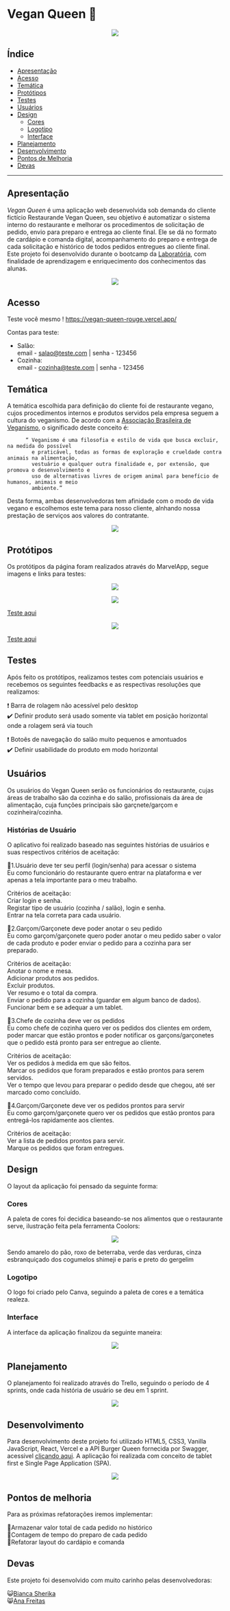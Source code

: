 # Vegan Queen :hamburger:

<p align="center">
  <img src="./src/img/LogoVector.png" />
</p>

## Índice

- [Apresentação](#apresentação)
- [Acesso](#acesso)
- [Temática](#temática)
- [Protótipos](#protótipos)
- [Testes](#testes)
- [Usuários](#usuários)
- [Design](#design)
   * [Cores](#cores)
   * [Logotipo](#logotipo)
   * [Interface](#interface)
- [Planejamento](#planejamento)
- [Desenvolvimento](#desenvolvimento)
- [Pontos de Melhoria](#pontos-de-melhoria)
- [Devas](#devas)

---

## Apresentação

*Vegan Queen* é uma aplicação web desenvolvida sob demanda do cliente fictício Restaurande Vegan Queen, seu objetivo é automatizar o sistema interno do restaurante e melhorar os procedimentos de solicitação de pedido, envio para preparo e entrega ao cliente final. Ele se dá no formato de cardápio e comanda digital, acompanhamento do preparo e entrega de cada solicitação e histórico de todos pedidos entregues ao cliente final. Este projeto foi desenvolvido durante o bootcamp da [Laboratória](https://www.laboratoria.la/br), com finalidade de aprendizagem e enriquecimento dos conhecimentos das alunas.

<p align="center">
  <img src="./src/img/Readme/burger.gif"/>
</p>

## Acesso 

Teste você mesmo ! 
https://vegan-queen-rouge.vercel.app/

Contas para teste:</br>
- Salão: </br>
email - salao@teste.com   |   senha - 123456 </br>
- Cozinha: </br>
email - cozinha@teste.com   |   senha - 123456


## Temática

A temática escolhida para definição do cliente foi de restaurante vegano, cujos procedimentos internos e produtos servidos pela empresa seguem a cultura do veganismo. De acordo com a [Associação Brasileira de Veganismo](https://veganismo.org.br/), o significado deste conceito é:

          “ Veganismo é uma filosofia e estilo de vida que busca excluir, na medida do possível
            e praticável, todas as formas de exploração e crueldade contra animais na alimentação,
            vestuário e qualquer outra finalidade e, por extensão, que promova o desenvolvimento e
            uso de alternativas livres de origem animal para benefício de humanos, animais e meio 
            ambiente.”

Desta forma, ambas desenvolvedoras tem afinidade com o modo de vida vegano e escolhemos este tema para nosso cliente, alnhando nossa prestação de serviços aos valores do contratante.

<p align="center">
  <img src="./src/img/Readme/gifvegan.gif"/>
</p>

## Protótipos

Os protótipos da página foram realizados através do MarvelApp, segue imagens e links para testes:

<p align="center">
  <img src="./src/img/Readme/prototipologin.png"/>
</p>
<p align="center">
  <img src="./src/img/Readme/prototiporegistro.png"/>
</p>

[Teste aqui](https://marvelapp.com/prototype/fg13c84/screen/76693657)

<p align="center">
  <img src="./src/img/Readme/prototipohall.png"/>
</p>

[Teste aqui](https://marvelapp.com/prototype/fg13c84/screen/76905175)

## Testes

Após feito os protótipos, realizamos testes com potenciais usuários e recebemos os seguintes feedbacks e as respectivas resoluções que realizamos:

:heavy_exclamation_mark: Barra de rolagem não acessível pelo desktop </br>
:heavy_check_mark: Definir produto será usado somente via tablet em posição horizontal onde a rolagem será via touch

:heavy_exclamation_mark: Botoẽs de navegação do salão muito pequenos e amontuados </br>
:heavy_check_mark: Definir usabilidade do produto em modo horizontal

## Usuários

Os usuários do Vegan Queen serão os funcionários do restaurante, cujas áreas de trabalho são da cozinha e do salão, profissionais da área de alimentação, cuja funções principais são garçnete/garçom e cozinheira/cozinha.

### Histórias de Usuário

O aplicativo foi realizado baseado nas seguintes histórias de usuários e suas respectivos critérios de aceitação:

:dancers:1.Usuário deve ter seu perfil (login/senha) para acessar o sistema </br>
Eu como funcionário do restaurante quero entrar na plataforma e ver apenas a tela importante para o meu trabalho.</br>

Critérios de aceitação:</br>
Criar login e senha.</br>
Registar tipo de usuário (cozinha / salão), login e senha.</br>
Entrar na tela correta para cada usuário.

:dancers:2.Garçom/Garçonete deve poder anotar o seu pedido</br>
Eu como garçom/garçonete quero poder anotar o meu pedido saber o valor de cada produto e poder enviar o pedido para a cozinha para ser preparado.</br>

Critérios de aceitação:</br>
Anotar o nome e mesa.</br>
Adicionar produtos aos pedidos.</br>
Excluir produtos.</br>
Ver resumo e o total da compra.</br>
Enviar o pedido para a cozinha (guardar em algum banco de dados).</br>
Funcionar bem e se adequar a um tablet.</br>

:dancers:3.Chefe de cozinha deve ver os pedidos</br>
Eu como chefe de cozinha quero ver os pedidos dos clientes em ordem, poder marcar que estão prontos e poder notificar os garçons/garçonetes que o pedido está pronto para ser entregue ao cliente.</br>

Critérios de aceitação:</br>
Ver os pedidos à medida em que são feitos.</br>
Marcar os pedidos que foram preparados e estão prontos para serem servidos.</br>
Ver o tempo que levou para preparar o pedido desde que chegou, até ser marcado como concluído.</br>

:dancers:4.Garçom/Garçonete deve ver os pedidos prontos para servir</br>
Eu como garçom/garçonete quero ver os pedidos que estão prontos para entregá-los rapidamente aos clientes.</br>

Critérios de aceitação:</br>
Ver a lista de pedidos prontos para servir.</br>
Marque os pedidos que foram entregues.</br>

## Design 

O layout da aplicação foi pensado da seguinte forma:

### Cores

A paleta de cores foi decidica baseando-se nos alimentos que o restaurante serve, ilustração feita pela ferramenta Coolors:

<p align="center">
  <img src="./src/img/Readme/paleta.png"/>
</p>

Sendo amarelo do pão, roxo de beterraba, verde das verduras, cinza esbranquiçado dos cogumelos shimeji e paris e preto do gergelim

### Logotipo

O logo foi criado pelo Canva, seguindo a paleta de cores e a temática realeza.

### Interface

A interface da aplicação finalizou da seguinte maneira:
<p align="center">
  <img src="./src/img/Readme/interfacelogin.png"/>
</p>

## Planejamento

O planejamento foi realizado através do Trello, seguindo o período de 4 sprints, onde cada história de usuário se deu em 1 sprint.

<p align="center">
  <img src="./src/img/Readme/trello.png"/>
</p>

## Desenvolvimento

Para desenvolvimento deste projeto foi utilizado HTML5, CSS3, Vanilla JavaScript, React, Vercel e a API Burger Queen fornecida por Swagger, acessivel [clicando aqui](https://lab-api-bq.herokuapp.com/api-docs/#/). A aplicação foi realizada com conceito de tablet first e Single Page Application (SPA).

<p align="center">
  <img src="./src/img/Readme/prog.gif"/>
</p>

## Pontos de melhoria

Para as próximas refatorações iremos implementar:

:pushpin:Armazenar valor total de cada pedido no histórico </br>
:pushpin:Contagem de tempo do preparo de cada pedido </br>
:pushpin:Refatorar layout do cardápio e comanda</br>

## Devas

Este projeto foi desenvolvido com muito carinho pelas desenvolvedoras:

:smiley_cat:[Bianca Sherika](https://www.github.com/BiancaSherika)<br/>
:smile_cat:[Ana Freitas](https://www.github.com/anafreitas-br)
